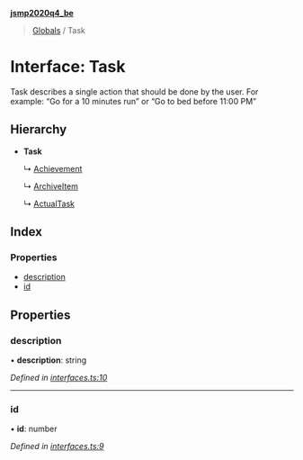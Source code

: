 **[jsmp2020q4_be](../README.md)**

> [Globals](../globals.md) / Task

# Interface: Task

Task describes a single action
that should be done by the user.
For example: “Go for a 10 minutes run” or “Go to bed before 11:00 PM”

## Hierarchy

* **Task**

  ↳ [Achievement](achievement.md)

  ↳ [ArchiveItem](archiveitem.md)

  ↳ [ActualTask](actualtask.md)

## Index

### Properties

* [description](task.md#description)
* [id](task.md#id)

## Properties

### description

•  **description**: string

*Defined in [interfaces.ts:10](https://github.com/melenadesign/jsmp_q42020/blob/7c047bb/JSMPserver/src/interfaces.ts#L10)*

___

### id

•  **id**: number

*Defined in [interfaces.ts:9](https://github.com/melenadesign/jsmp_q42020/blob/7c047bb/JSMPserver/src/interfaces.ts#L9)*
